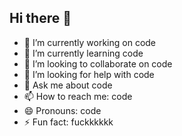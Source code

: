 ## Hi there 👋



- 🔭 I’m currently working on code
- 🌱 I’m currently learning code
- 👯 I’m looking to collaborate on code
- 🤔 I’m looking for help with code
- 💬 Ask me about code
- 📫 How to reach me: code
- 😄 Pronouns: code
- ⚡ Fun fact: fuckkkkkk
